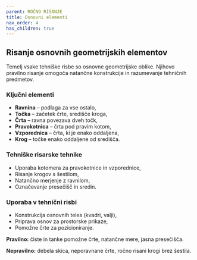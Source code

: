 ```yaml
---
parent: ROČNO RISANJE
title: Osnovni elementi
nav_order: 4
has_children: true
---
```


## Risanje osnovnih geometrijskih elementov

Temelj vsake tehniške risbe so osnovne geometrijske oblike. Njihovo pravilno risanje omogoča natančne konstrukcije in razumevanje tehničnih predmetov.

### Ključni elementi

* **Ravnina** – podlaga za vse ostalo,
* **Točka** – začetek črte, središče kroga,
* **Črta** – ravna povezava dveh točk,
* **Pravokotnica** – črta pod pravim kotom,
* **Vzporednica** – črta, ki je enako oddaljena,
* **Krog** – točke enako oddaljene od središča.

### Tehniške risarske tehnike

* Uporaba kotomera za pravokotnice in vzporednice,
* Risanje krogov s šestilom,
* Natančno merjenje z ravnilom,
* Označevanje presečišč in sredin.

### Uporaba v tehnični risbi

* Konstrukcija osnovnih teles (kvadri, valji),
* Priprava osnov za prostorske prikaze,
* Pomožne črte za pozicioniranje.

**Pravilno:** čiste in tanke pomožne črte, natančne mere, jasna presečišča.

**Nepravilno:** debela skica, neporavnane črte, ročno risani krogi brez šestila.

